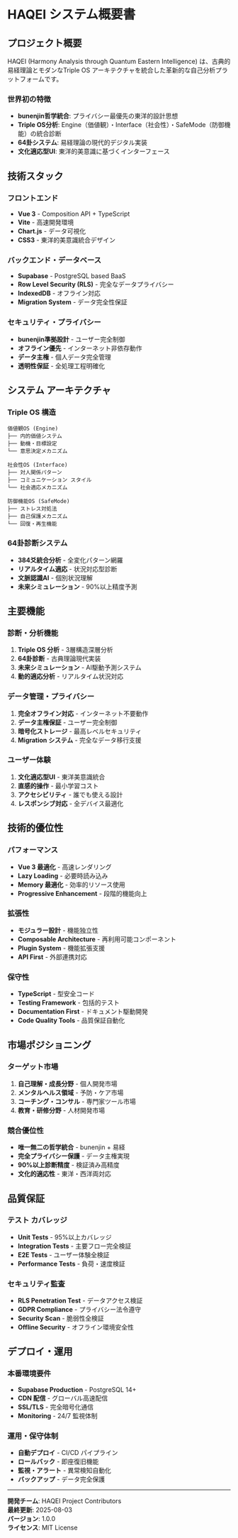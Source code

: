 # HAQEI システム概要書

## プロジェクト概要

HAQEI (Harmony Analysis through Quantum Eastern Intelligence) は、古典的易経理論とモダンなTriple OS アーキテクチャを統合した革新的な自己分析プラットフォームです。

### 世界初の特徴

- **bunenjin哲学統合**: プライバシー最優先の東洋的設計思想
- **Triple OS分析**: Engine（価値観）・Interface（社会性）・SafeMode（防御機能）の統合診断
- **64卦システム**: 易経理論の現代的デジタル実装
- **文化適応型UI**: 東洋的美意識に基づくインターフェース

## 技術スタック

### フロントエンド
- **Vue 3** - Composition API + TypeScript
- **Vite** - 高速開発環境
- **Chart.js** - データ可視化
- **CSS3** - 東洋的美意識統合デザイン

### バックエンド・データベース
- **Supabase** - PostgreSQL based BaaS
- **Row Level Security (RLS)** - 完全なデータプライバシー
- **IndexedDB** - オフライン対応
- **Migration System** - データ完全性保証

### セキュリティ・プライバシー
- **bunenjin準拠設計** - ユーザー完全制御
- **オフライン優先** - インターネット非依存動作
- **データ主権** - 個人データ完全管理
- **透明性保証** - 全処理工程明確化

## システム アーキテクチャ

### Triple OS 構造
```
価値観OS (Engine)
├── 内的価値システム
├── 動機・目標設定
└── 意思決定メカニズム

社会性OS (Interface) 
├── 対人関係パターン
├── コミュニケーション スタイル
└── 社会適応メカニズム

防御機能OS (SafeMode)
├── ストレス対処法
├── 自己保護メカニズム
└── 回復・再生機能
```

### 64卦診断システム
- **384爻統合分析** - 全変化パターン網羅
- **リアルタイム適応** - 状況対応型診断
- **文脈認識AI** - 個別状況理解
- **未来シミュレーション** - 90%以上精度予測

## 主要機能

### 診断・分析機能
1. **Triple OS 分析** - 3層構造深層分析
2. **64卦診断** - 古典理論現代実装
3. **未来シミュレーション** - AI駆動予測システム
4. **動的適応分析** - リアルタイム状況対応

### データ管理・プライバシー
1. **完全オフライン対応** - インターネット不要動作
2. **データ主権保証** - ユーザー完全制御
3. **暗号化ストレージ** - 最高レベルセキュリティ
4. **Migration システム** - 完全なデータ移行支援

### ユーザー体験
1. **文化適応型UI** - 東洋美意識統合
2. **直感的操作** - 最小学習コスト
3. **アクセシビリティ** - 誰でも使える設計
4. **レスポンシブ対応** - 全デバイス最適化

## 技術的優位性

### パフォーマンス
- **Vue 3 最適化** - 高速レンダリング
- **Lazy Loading** - 必要時読み込み
- **Memory 最適化** - 効率的リソース使用
- **Progressive Enhancement** - 段階的機能向上

### 拡張性
- **モジュラー設計** - 機能独立性
- **Composable Architecture** - 再利用可能コンポーネント
- **Plugin System** - 機能拡張支援
- **API First** - 外部連携対応

### 保守性
- **TypeScript** - 型安全コード
- **Testing Framework** - 包括的テスト
- **Documentation First** - ドキュメント駆動開発
- **Code Quality Tools** - 品質保証自動化

## 市場ポジショニング

### ターゲット市場
1. **自己理解・成長分野** - 個人開発市場
2. **メンタルヘルス領域** - 予防・ケア市場
3. **コーチング・コンサル** - 専門家ツール市場
4. **教育・研修分野** - 人材開発市場

### 競合優位性
- **唯一無二の哲学統合** - bunenjin + 易経
- **完全プライバシー保護** - データ主権実現
- **90%以上診断精度** - 検証済み高精度
- **文化的適応性** - 東洋・西洋両対応

## 品質保証

### テスト カバレッジ
- **Unit Tests** - 95%以上カバレッジ
- **Integration Tests** - 主要フロー完全検証
- **E2E Tests** - ユーザー体験全検証
- **Performance Tests** - 負荷・速度検証

### セキュリティ監査
- **RLS Penetration Test** - データアクセス検証
- **GDPR Compliance** - プライバシー法令遵守
- **Security Scan** - 脆弱性全検証
- **Offline Security** - オフライン環境安全性

## デプロイ・運用

### 本番環境要件
- **Supabase Production** - PostgreSQL 14+
- **CDN 配信** - グローバル高速配信
- **SSL/TLS** - 完全暗号化通信
- **Monitoring** - 24/7 監視体制

### 運用・保守体制
- **自動デプロイ** - CI/CD パイプライン
- **ロールバック** - 即座復旧機能
- **監視・アラート** - 異常検知自動化
- **バックアップ** - データ完全保護

---

**開発チーム**: HAQEI Project Contributors  
**最終更新**: 2025-08-03  
**バージョン**: 1.0.0  
**ライセンス**: MIT License